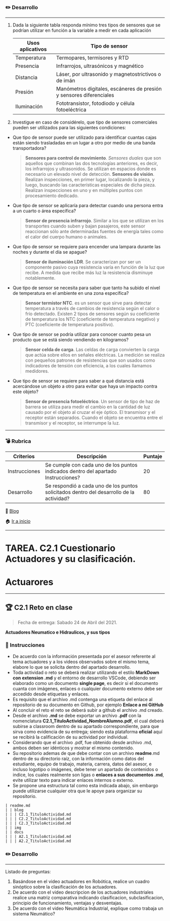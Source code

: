 ### ✏️ Desarrollo
___

1. Dada la siguiente tabla responda mínimo tres tipos de sensores que se podrían utilizar en función a la variable a medir en cada aplicación

    Usos aplicativos | Tipo de sensor                                                       |
    -----------------|----------------------------------------------------------------------|
    Temperatura      | Termopares, termisores y RTD                                         |
    Presencia        | Infrarrojos, ultrasónicos y magnético                                |
    Distancia        | Láser, por ultrasonido y magnetostrictivos o de imán                 |
    Presión          | Manómetros digitales, escáneres de presión y sensores diferenciales  |
    Iluminación      | Fototransistor, fotodiodo y célula fotoeléctrica                     |

2. Investigue en caso de considérelo, que tipo de sensores comerciales pueden ser utilizados para las siguientes condiciones:
   
  - Que tipo de sensor puede ser utilizado para identificar cuantas cajas están siendo trasladadas en un lugar a otro por medio de una banda transportadora?
    >**Sensores para control de movimiento**.  _Sensores duales_ que son aquellos que combinan las dos tecnologías anteriores, es decir, los infrarrojos y ultrasonidos. Se utilizan en espacios donde es necesario un elevado nivel de detección.
    >**Sensores de visión**. Realizan inspecciones, en primer lugar, localizando la pieza, y luego, buscando las características especiales de dicha pieza. Realizan inspecciones en uno y en múltiples puntos con procesamiento dedicado.
    >
  - Que tipo de sensor se aplicaría para detectar cuando una persona entra a un cuarto o área específica?
    > **Sensor de presencia infrarrojo**. Similar a los que se utilizan en los transportes cuando suben y bajan pasajeros, este sensor reaccionan sólo ante determinadas fuentes de energía tales como el calor del cuerpo humano o animales.
    >  
  - Que tipo de sensor se requiere para encender una lampara durante las noches y durante el día se apague?
    > **Sensor de iluminación LDR**. Se caracterizan por ser un componente pasivo cuya resistencia varía en función de la luz que recibe. A medida que recibe más luz la resistencia disminuye notablemente.
    >   
  - Que tipo de sensor se necesita para saber que tanto ha subido el nivel de temperatura en el ambiente en una zona específica?
    > **Sensor termistor NTC**. es un sensor que sirve para detectar temperatura a través de cambios de resistencia según el calor o frío detectado. Existen 2 tipos de sensores según su coeficiente de temperatura los NTC (coeficiente de temperatura negativo) y PTC (coeficiente de temperatura positivo).
    > 
  - Que tipo de sensor se podría utilizar para conocer cuanto pesa un producto que se está siendo vendiendo en kilogramos?
    > **Sensor celda de carga**. Las celdas de carga convierten la carga que actúa sobre ellos en señales eléctricas. La medición se realiza con pequeños patrones de resistencias que son usados como indicadores de tensión con eficiencia, a los cuales llamamos medidores.
    > 
  - Que tipo de sensor se requiere para saber a qué distancia está acercándose un objeto a otro para evitar que haya un impacto contra este objeto?
    > **Sensor de presencia fotoeléctrico**. Un sensor de tipo de haz de barrera se utiliza para medir el cambio en la cantidad de luz causado por el objeto al cruzar el eje óptico. El transmisor y el receptor están separados. Cuando el objeto se encuentra entre el transmisor y el receptor, se interrumpe la luz.
    >



___

### :bomb: Rubrica

| Criterios     | Descripción                                                                                  | Puntaje |
| ------------- | -------------------------------------------------------------------------------------------- | ------- |
| Instrucciones | Se cumple con cada uno de los puntos indicados dentro del apartado Instrucciones?            | 20      |
| Desarrollo    | Se respondió a cada uno de los puntos solicitados dentro del desarrollo de la actividad?     | 80      |

📑 [Blog](https://github.com/ShaaronPR/Tareas/tree/main/blog)

🏠 [Ir a inicio](https://github.com/ShaaronPR/Tareas)














--------------------------------------------------
# TAREA. C2.1 Cuestionario Actuadores y su clasificación.

# Actuarores
___

## 🏆 C2.1 Reto en clase

> Fecha de entrega: Sabado 24 de Abril del 2021.
> 

**Actuadores Neumatico e Hidraulicos, y sus tipos**

### 📘 Instrucciones

- De acuerdo con la información presentada por el asesor referente al tema actuadores y a los videos observados sobre el mismo tema, elabore lo que se solicita dentro del apartado desarrollo.
- Toda actividad o reto se deberá realizar utilizando el estilo **MarkDown con extension .md** y el entorno de desarrollo VSCode, debiendo ser elaborado como un documento **single page**, es decir si el documento cuanta con imágenes, enlaces o cualquier documento externo debe ser accedido desde etiquetas y enlaces.
- Es requisito que el archivo .md contenga una etiqueta del enlace al repositorio de su documento en Github, por ejemplo **Enlace a mi GitHub** 
- Al concluir el reto el reto se deberá subir a github el archivo .md creado.
- Desde el archivo **.md** se debe exportar un archivo **.pdf** con la nomenclatura **C2.1_TituloActividad_NombreAlumno.pdf**, el cual deberá subirse a classroom dentro de su apartado correspondiente, para que sirva como evidencia de su entrega; siendo esta plataforma **oficial** aquí se recibirá la calificación de su actividad por individual.
- Considerando que el archivo .pdf, fue obtenido desde archivo .md, ambos deben ser idénticos y mostrar el mismo contenido.
- Su repositorio ademas de que debe contar con un archivo **readme**.md dentro de su directorio raíz, con la información como datos del estudiante, equipo de trabajo, materia, carrera, datos del asesor, e incluso logotipo o imágenes, debe tener un apartado de contenidos o indice, los cuales realmente son ligas o **enlaces a sus documentos .md**, evite utilizar texto para indicar enlaces internos o externo.
- Se propone una estructura tal como esta indicada abajo, sin embargo puede utilizarse cualquier otra que le apoye para organizar su repositorio.

```
| readme.md
| | blog
| | | C2.1_TituloActividad.md
| | | C2.2_TituloActividad.md
| | | C2.3_TituloActividad.md
| | img
| | docs
| | | A2.1_TituloActividad.md
| | | A2.2_TituloActividad.md
```

### ✏️ Desarrollo
___

Listado de preguntas:
1. Basándose en el video actuadores en Robótica, realice un cuadro sinóptico sobre la clasificación de los actuadores.
2. De acuerdo con el video descripcion de los actuadores industriales realice una matriz comparativa indicando clasificacion, subclasificacion, principio de funcionamiento, ventajas y desventajas.
3. De acuerdo con el video Neumática Industrial, explique como trabaja un sistema Neumático?



